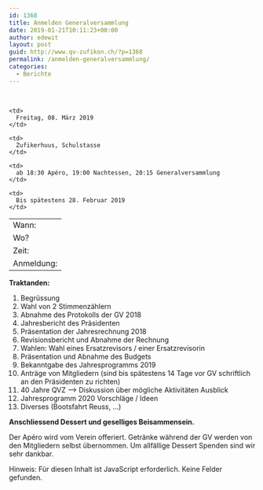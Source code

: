 ```yaml
---
id: 1368
title: Anmelden Generalversammlung
date: 2019-01-21T10:11:23+00:00
author: edewit
layout: post
guid: http://www.qv-zufikon.ch/?p=1368
permalink: /anmelden-generalversammlung/
categories:
  - Berichte
---
```

&nbsp;

<table>
  <tr>
    <td>
      Wann:
    </td>
    
    <td>
      Freitag, 08. März 2019
    </td>
  </tr>
  
  <tr>
    <td>
      Wo?
    </td>
    
    <td>
      Zufikerhuus, Schulstasse
    </td>
  </tr>
  
  <tr>
    <td>
      Zeit:
    </td>
    
    <td>
      ab 18:30 Apéro, 19:00 Nachtessen, 20:15 Generalversammlung
    </td>
  </tr>
  
  <tr>
    <td>
      Anmeldung:
    </td>
    
    <td>
      Bis spätestens 28. Februar 2019
    </td>
  </tr>
</table>

**Traktanden:**

  1. Begrüssung
  2. Wahl von 2 Stimmenzählern
  3. Abnahme des Protokolls der GV 2018
  4. Jahresbericht des Präsidenten
  5. Präsentation der Jahresrechnung 2018
  6. Revisionsbericht und Abnahme der Rechnung
  7. Wahlen: Wahl eines Ersatzrevisors / einer Ersatzrevisorin
  8. Präsentation und Abnahme des Budgets
  9. Bekanntgabe des Jahresprogramms 2019
 10. Anträge von Mitgliedern (sind bis spätestens 14 Tage vor GV schriftlich an den Präsidenten zu richten)
 11. 40 Jahre QVZ --> Diskussion über mögliche Aktivitäten Ausblick
 12. Jahresprogramm 2020 Vorschläge / Ideen
 13. Diverses (Bootsfahrt Reuss, ...)

**Anschliessend Dessert und geselliges Beisammensein.**
  
Der Apéro wird vom Verein offeriert. Getränke während der GV werden von den Mitgliedern selbst übernommen. Um allfällige Dessert Spenden sind wir sehr dankbar.

<noscript class="ninja-forms-noscript-message">
  Hinweis: Für diesen Inhalt ist JavaScript erforderlich.
</noscript>Keine Felder gefunden.

<div id="nf-form-23-cont" class="nf-form-cont" aria-live="polite" aria-labelledby="nf-form-title-23" aria-describedby="nf-form-errors-23" role="form">
  <div class="nf-loading-spinner">
  </div>
</div>

<!-- TODO: Move to Template File. -->